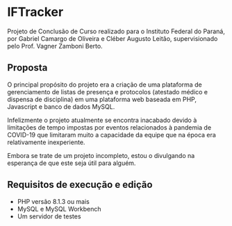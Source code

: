 # IFTracker
Projeto de Conclusão de Curso realizado para o Instituto Federal do Paraná, por Gabriel Camargo de Oliveira e Cléber Augusto Leitão, supervisionado pelo Prof. Vagner Zamboni Berto.
## Proposta
O principal propósito do projeto era a criação de uma plataforma de gerenciamento de listas de presença e protocolos (atestado médico e dispensa de disciplina) em uma plataforma web baseada em PHP, Javascript e banco de dados MySQL.

Infelizmente o projeto atualmente se encontra inacabado devido à limitações de tempo impostas por eventos relacionados à pandemia de COVID-19 que limitaram muito a capacidade da equipe que na época era relativamente inexperiente.

Embora se trate de um projeto incompleto, estou o divulgando na esperança de que este seja útil para alguém.

## Requisitos de execução e edição

* PHP versão 8.1.3 ou mais
* MySQL e MySQL Workbench
* Um servidor de testes